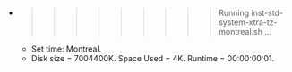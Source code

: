 * >>>>>>>>> Running inst-std-system-xtra-tz-montreal.sh ...
  * Set time: Montreal.
  * Disk size = 7004400K. Space Used = 4K. Runtime = 00:00:00:01.
